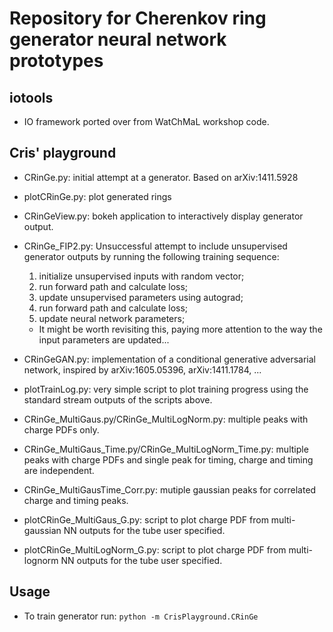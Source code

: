 # Repository for Cherenkov ring generator neural network prototypes

## iotools
- IO framework ported over from WatChMaL workshop code.

## Cris' playground
- CRinGe.py: initial attempt at a generator. Based on arXiv:1411.5928
- plotCRinGe.py: plot generated rings
- CRinGeView.py: bokeh application to interactively display generator output.
- CRinGe_FIP2.py: Unsuccessful attempt to include unsupervised generator outputs by running the following training sequence:
  1. initialize unsupervised inputs with random vector;
  2. run forward path and calculate loss;
  3. update unsupervised parameters using autograd;
  4. run forward path and calculate loss;
  5. update neural network parameters;
  - It might be worth revisiting this, paying more attention to the way the input parameters are updated...
- CRinGeGAN.py: implementation of a conditional generative adversarial network, inspired by arXiv:1605.05396, arXiv:1411.1784, ...
- plotTrainLog.py: very simple script to plot training progress using the standard stream outputs of the scripts above.

- CRinGe_MultiGaus.py/CRinGe_MultiLogNorm.py: multiple peaks with charge PDFs only.
- CRinGe_MultiGaus_Time.py/CRinGe_MultiLogNorm_Time.py: multiple peaks with charge PDFs and single peak for timing, charge and timing are independent.
- CRinGe_MultiGausTime_Corr.py: mutiple gaussian peaks for correlated charge and timing peaks.
- plotCRinGe_MultiGaus_G.py: script to plot charge PDF from multi-gaussian NN outputs for the tube user specified.
- plotCRinGe_MultiLogNorm_G.py: script to plot charge PDF from multi-lognorm NN outputs for the tube user specified. 

## Usage
- To train generator run:
  `python -m CrisPlayground.CRinGe`
